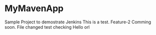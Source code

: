 # MyMavenApp
Sample Project to demostrate Jenkins
This is a test.
Feature-2 Comming soon.
File changed
test
checking
Hello orl
